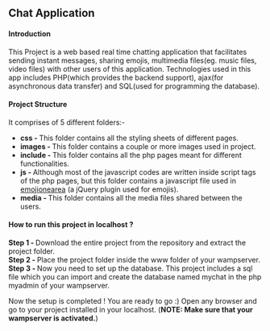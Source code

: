 ## Chat Application
<h4>Introduction</h4>
This Project is a web based real time chatting application that facilitates sending instant messages, sharing emojis, multimedia files(eg. music files, video files) with other users of this application. Technologies used in this app includes PHP(which provides the backend support), ajax(for asynchronous data transfer) and SQL(used for programming the database).
    
<!---
<h2>Preview images</h2>
<img src="https://github.com/hirohit2001/Chat-Application-using-Ajax-PHP-MySQL/blob/master/images/login.png">
<img src="https://github.com/hirohit2001/Chat-Application-using-Ajax-PHP-MySQL/blob/master/images/chat.png">
<img src="https://github.com/hirohit2001/Chat-Application-using-Ajax-PHP-MySQL/blob/master/images/chat2.png">
<br><br>
-->


<h4>Project Structure</h4>
<p>It comprises of 5 different folders:-</p>
<ul>
  <li>
    <b>css - </b> This folder contains all the styling sheets of different pages.
  </li>
  <li>
    <b>images - </b> This folder contains a couple or more images used in project.
  </li>
  <li>
    <b>include - </b> This folder contains all the php pages meant for different functionalities.
  </li>
  <li>
    <b>js - </b> Although most of the javascript codes are written inside script tags of the php pages, but this folder contains a javascript file used in <a href="https://github.com/mervick/emojionearea">emojionearea</a> (a jQuery plugin used for emojis).
  </li>
  <li>
    <b>media - </b> This folder contains all the media files shared between the users.
  </li>
</ul>


<h4>How to run this project in localhost ?</h4>
<div><b>Step 1 - </b> Download the entire project from the repository and extract the project folder.</div>
<div><b>Step 2 - </b> Place the project folder inside the www folder of your wampserver.</div>
<div><b>Step 3 - </b> Now you need to set up the database. This project includes a sql file which you can import and create the database named mychat in the php myadmin of your wampserver.</div>

Now the setup is completed ! You are ready to go :) 
Open any browser and go to your project installed in your localhost. (<b>NOTE: Make sure that your wampserver is activated.</b>)
